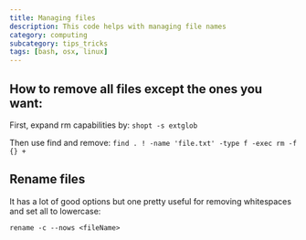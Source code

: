 ```yaml
---
title: Managing files
description: This code helps with managing file names
category: computing
subcategory: tips_tricks
tags: [bash, osx, linux]
---
```


## How to remove all files except the ones you want:

First, expand rm capabilities by:
`shopt -s extglob`

Then use find and remove:
`find . ! -name 'file.txt' -type f -exec rm -f {} +`


## Rename files

  It has a lot of good options but one pretty useful for removing whitespaces and set all to lowercase:

  `rename -c --nows <fileName>`
